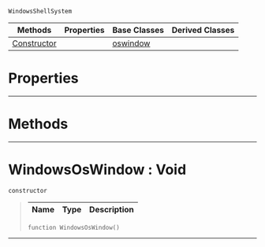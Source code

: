  `WindowsShellSystem`

|Methods|Properties|Base Classes|Derived Classes|
|---|---|---|---|
|[ Constructor](https://github.com/dragonCASTjosh/PlasmaDocs/blob/master/code_reference/class_reference/windowsoswindow.markdown#windowsoswindow-void)| |[oswindow](https://github.com/dragonCASTjosh/PlasmaDocs/blob/master/code_reference/class_reference/oswindow.markdown)| |


 #  Properties


---  
 #  Methods


---  
 #  WindowsOsWindow : Void

 `constructor`

> 
> |Name|Type|Description|
> |---|---|---|
> ``` lang=cpp, name=Lightning
> function WindowsOsWindow()
> ``` 


---  
 

 